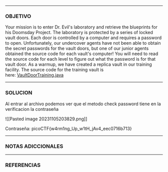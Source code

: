 ----
### OBJETIVO 
Your mission is to enter Dr. Evil's laboratory and retrieve the blueprints for his Doomsday Project. The laboratory is protected by a series of locked vault doors. Each door is controlled by a computer and requires a password to open. Unfortunately, our undercover agents have not been able to obtain the secret passwords for the vault doors, but one of our junior agents obtained the source code for each vault's computer! You will need to read the source code for each level to figure out what the password is for that vault door. As a warmup, we have created a replica vault in our training facility. The source code for the training vault is here: [VaultDoorTraining.java](https://jupiter.challenges.picoctf.org/static/1afdf83322ee9c0040f8e3a3c047e18b/VaultDoorTraining.java)

---
### SOLUCION
Al entrar al archivo podemos ver que el metodo check password tiene en la verificacion la contraseña

![[Pasted image 20231105203829.png]]

Contraseña: picoCTF{w4rm1ng_Up_w1tH_jAv4_eec0716b713}

---
### NOTAS ADICCIONALES

---
### REFERENCIAS
